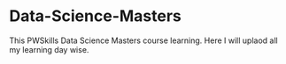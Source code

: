 # Data-Science-Masters
This PWSkills Data Science Masters course learning. Here I will uplaod all my learning day wise. 
